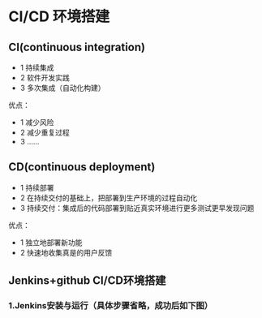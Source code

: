 # **CI/CD 环境搭建**

## **CI(continuous integration)**

* 1 持续集成    
* 2 软件开发实践    
* 3 多次集成（自动化构建）

优点： 
* 1 减少风险   
* 2 减少重复过程    
* 3 ......

## CD(continuous deployment)
* 1 持续部署
* 2 在持续交付的基础上，把部署到生产环境的过程自动化
* 3 持续交付：集成后的代码部署到贴近真实环境进行更多测试更早发现问题

优点：
* 1 独立地部署新功能
* 2 快速地收集真是的用户反馈

## Jenkins+github CI/CD环境搭建
### 1.Jenkins安装与运行（具体步骤省略，成功后如下图）
